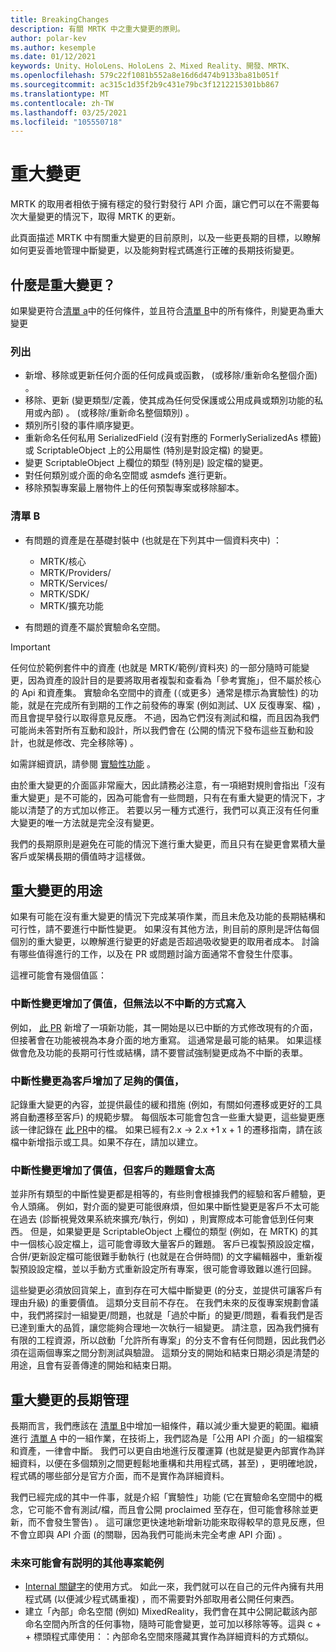 ```yaml
---
title: BreakingChanges
description: 有關 MRTK 中之重大變更的原則。
author: polar-kev
ms.author: kesemple
ms.date: 01/12/2021
keywords: Unity、HoloLens、HoloLens 2、Mixed Reality、開發、MRTK、
ms.openlocfilehash: 579c22f1081b552a8e16d6d474b9133ba81b051f
ms.sourcegitcommit: ac315c1d35f2b9c431e79bc3f1212215301bb867
ms.translationtype: MT
ms.contentlocale: zh-TW
ms.lasthandoff: 03/25/2021
ms.locfileid: "105550718"
---
```

# <a name="breaking-changes"></a>重大變更

MRTK 的取用者相依于擁有穩定的發行對發行 API 介面，讓它們可以在不需要每次大量變更的情況下，取得 MRTK 的更新。

此頁面描述 MRTK 中有關重大變更的目前原則，以及一些更長期的目標，以瞭解如何更妥善地管理中斷變更，以及能夠對程式碼進行正確的長期技術變更。

## <a name="what-is-a-breaking-change"></a>什麼是重大變更？

如果變更符合[清單 a](#list-a)中的任何條件，並且符合[清單 B](#list-b)中的所有條件，則變更為重大變更

### <a name="list-a"></a>列出

- 新增、移除或更新任何介面的任何成員或函數， (或移除/重新命名整個介面) 。
- 移除、更新 (變更類型/定義，使其成為任何受保護或公用成員或類別功能的私用或內部) 。  (或移除/重新命名整個類別) 。
- 類別所引發的事件順序變更。
- 重新命名任何私用 SerializedField (沒有對應的 FormerlySerializedAs 標籤) 或 ScriptableObject 上的公用屬性 (特別是對設定檔) 的變更。
- 變更 ScriptableObject 上欄位的類型 (特別是) 設定檔的變更。
- 對任何類別或介面的命名空間或 asmdefs 進行更新。
- 移除預製專案最上層物件上的任何預製專案或移除腳本。

### <a name="list-b"></a>清單 B

- 有問題的資產是在基礎封裝中 (也就是在下列其中一個資料夾中) ：

  - MRTK/核心
  - MRTK/Providers/
  - MRTK/Services/
  - MRTK/SDK/
  - MRTK/擴充功能

- 有問題的資產不屬於實驗命名空間。

> [!IMPORTANT]
> 任何位於範例套件中的資產 (也就是 MRTK/範例/資料夾) 的一部分隨時可能變更，因為資產的設計目的是要將取用者複製和查看為「參考實施」，但不屬於核心的 Api 和資產集。 實驗命名空間中的資產 (（或更多）通常是標示為實驗性) 的功能，就是在完成所有到期的工作之前發佈的專案 (例如測試、UX 反復專案、檔) ，而且會提早發行以取得意見反應。  不過，因為它們沒有測試和檔，而且因為我們可能尚未答對所有互動和設計，所以我們會在 (公開的情況下發布這些互動和設計，也就是修改、完全移除等) 。
>
> 如需詳細資訊，請參閱 [實驗性功能](../contributing/experimental-features.md) 。

由於重大變更的介面區非常龐大，因此請務必注意，有一項絕對規則會指出「沒有重大變更」是不可能的，因為可能會有一些問題，只有在有重大變更的情況下，才能以清楚了的方式加以修正。 若要以另一種方式進行，我們可以真正沒有任何重大變更的唯一方法就是完全沒有變更。

我們的長期原則是避免在可能的情況下進行重大變更，而且只有在變更會累積大量客戶或架構長期的價值時才這樣做。

## <a name="what-to-do-about-breaking-changes"></a>重大變更的用途

如果有可能在沒有重大變更的情況下完成某項作業，而且未危及功能的長期結構和可行性，請不要進行中斷性變更。 如果沒有其他方法，則目前的原則是評估每個個別的重大變更，以瞭解進行變更的好處是否超過吸收變更的取用者成本。 討論有哪些值得進行的工作，以及在 PR 或問題討論方面通常不會發生什麼事。

這裡可能會有幾個值區：

### <a name="the-breaking-change-adds-value-but-could-be-written-in-a-way-that-isnt-breaking"></a>中斷性變更增加了價值，但無法以不中斷的方式寫入

例如， [此 PR](https://github.com/microsoft/MixedRealityToolkit-Unity/pull/4882) 新增了一項新功能，其一開始是以已中斷的方式修改現有的介面，但接著會在功能被視為本身介面的地方重寫。 這通常是最可能的結果。 如果這樣做會危及功能的長期可行性或結構，請不要嘗試強制變更成為不中斷的表單。

### <a name="the-breaking-change-adds-sufficient-value-to-the-customer-that-its-worth-doing"></a>中斷性變更為客戶增加了足夠的價值，

記錄重大變更的內容，並提供最佳的緩和措施 (例如，有關如何遷移或更好的工具將自動遷移至客戶) 的規範步驟。 每個版本可能會包含一些重大變更，這些變更應該一律記錄在 [此 PR](https://github.com/microsoft/MixedRealityToolkit-Unity/pull/4858)中的檔。 如果已經有2.x → 2.x +1 x + 1 的遷移指南，請在該檔中新增指示或工具。如果不存在，請加以建立。

### <a name="the-breaking-change-adds-value-but-the-customer-pain-would-be-too-high"></a>中斷性變更增加了價值，但客戶的難題會太高

並非所有類型的中斷性變更都是相等的，有些則會根據我們的經驗和客戶體驗，更令人頭痛。 例如，對介面的變更可能很麻煩，但如果中斷性變更是客戶不太可能在過去 (診斷視覺效果系統來擴充/執行，例如) ，則實際成本可能會低到任何東西。 但是，如果變更是 ScriptableObject 上欄位的類型 (例如，在 MRTK) 的其中一個核心設定檔上，這可能會導致大量客戶的難題。 客戶已複製預設設定檔，合併/更新設定檔可能很難手動執行 (也就是在合併時間) 的文字編輯器中，重新複製預設設定檔，並以手動方式重新設定所有專案，很可能會導致難以進行回歸。

這些變更必須放回貨架上，直到存在可大幅中斷變更 (的分支，並提供可讓客戶有理由升級) 的重要價值。 這類分支目前不存在。 在我們未來的反復專案規劃會議中，我們將探討一組變更/問題，也就是「過於中斷」的變更/問題，看看我們是否已達到重大的品質，讓您能夠合理地一次執行一組變更。 請注意，因為我們擁有有限的工程資源，所以啟動「允許所有專案」的分支不會有任何問題，因此我們必須在這兩個專案之間分割測試與驗證。 這類分支的開始和結束日期必須是清楚的用途，且會有妥善傳達的開始和結束日期。

## <a name="long-term-management-of-breaking-changes"></a>重大變更的長期管理

長期而言，我們應該在 [清單 B](#list-b)中增加一組條件，藉以減少重大變更的範圍。繼續進行 [清單 A](#list-a) 中的一組作業，在技術上，我們認為是「公用 API 介面」的一組檔案和資產，一律會中斷。 我們可以更自由地進行反覆運算 (也就是變更內部實作為詳細資料，以便在多個類別之間更輕鬆地重構和共用程式碼，甚至) ，更明確地說，程式碼的哪些部分是官方介面，而不是實作為詳細資料。

我們已經完成的其中一件事，就是介紹「實驗性」功能 (它在實驗命名空間中的概念，它可能不會有測試/檔，而且會公開 proclaimed 至存在，但可能會移除並更新，而不會發生警告) 。 這可讓您更快速地新增新功能來取得較早的意見反應，但不會立即與 API 介面 (的關聯，因為我們可能尚未完全考慮 API 介面) 。

### <a name="other-examples-of-things-that-could-help-in-the-future"></a>未來可能會有説明的其他專案範例

- [Internal 關鍵字](/dotnet/csharp/language-reference/keywords/internal)的使用方式。
  如此一來，我們就可以在自己的元件內擁有共用程式碼 (以便減少程式碼重複) ，而不需要對外部取用者公開任何東西。
- 建立「內部」命名空間 (例如) MixedReality，我們會在其中公開記載該內部命名空間內所含的任何事物，隨時可能會變更，並可加以移除等等。這與 c + + 標頭程式庫使用：：內部命名空間來隱藏其實作為詳細資料的方式類似。